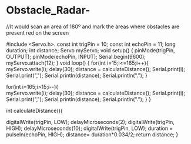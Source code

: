 # Obstacle_Radar-
//It would scan an area of 180º and mark the areas where obstacles are present red on the screen


#include <Servo.h>. 
const int trigPin = 10;
const int echoPin = 11;
long duration;
int distance;
Servo myServo; 
void setup() {
  pinMode(trigPin, OUTPUT); 
  pinMode(echoPin, INPUT); 
  Serial.begin(9600);
  myServo.attach(12); 
}
void loop() {
  for(int i=15;i<=165;i++){  
  myServo.write(i);
  delay(30);
  distance = calculateDistance();
  Serial.print(i); 
  Serial.print(","); 
  Serial.println(distance); 
  Serial.println(".");
  }
  
  for(int i=165;i>15;i--){  
  myServo.write(i);
  delay(30);
  distance = calculateDistance();
  Serial.print(i);
  Serial.print(",");
  Serial.println(distance);
  Serial.println(".");
  }
}

int calculateDistance(){ 
  
  digitalWrite(trigPin, LOW); 
  delayMicroseconds(2);
  digitalWrite(trigPin, HIGH); 
  delayMicroseconds(10);
  digitalWrite(trigPin, LOW);
  duration = pulseIn(echoPin, HIGH); 
  distance= duration*0.034/2;
  return distance;
}
